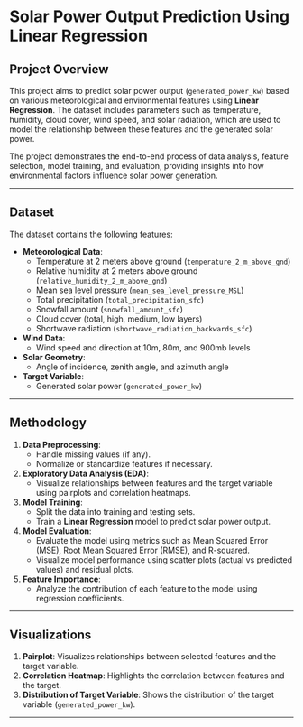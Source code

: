 # Solar Power Output Prediction Using Linear Regression

## Project Overview
This project aims to predict solar power output (`generated_power_kw`) based on various meteorological and environmental features using **Linear Regression**. The dataset includes parameters such as temperature, humidity, cloud cover, wind speed, and solar radiation, which are used to model the relationship between these features and the generated solar power.

The project demonstrates the end-to-end process of data analysis, feature selection, model training, and evaluation, providing insights into how environmental factors influence solar power generation.

---

## Dataset
The dataset contains the following features:
- **Meteorological Data**:
  - Temperature at 2 meters above ground (`temperature_2_m_above_gnd`)
  - Relative humidity at 2 meters above ground (`relative_humidity_2_m_above_gnd`)
  - Mean sea level pressure (`mean_sea_level_pressure_MSL`)
  - Total precipitation (`total_precipitation_sfc`)
  - Snowfall amount (`snowfall_amount_sfc`)
  - Cloud cover (total, high, medium, low layers)
  - Shortwave radiation (`shortwave_radiation_backwards_sfc`)
- **Wind Data**:
  - Wind speed and direction at 10m, 80m, and 900mb levels
- **Solar Geometry**:
  - Angle of incidence, zenith angle, and azimuth angle
- **Target Variable**:
  - Generated solar power (`generated_power_kw`)

---

## Methodology
1. **Data Preprocessing**:
   - Handle missing values (if any).
   - Normalize or standardize features if necessary.
2. **Exploratory Data Analysis (EDA)**:
   - Visualize relationships between features and the target variable using pairplots and correlation heatmaps.
3. **Model Training**:
   - Split the data into training and testing sets.
   - Train a **Linear Regression** model to predict solar power output.
4. **Model Evaluation**:
   - Evaluate the model using metrics such as Mean Squared Error (MSE), Root Mean Squared Error (RMSE), and R-squared.
   - Visualize model performance using scatter plots (actual vs predicted values) and residual plots.
5. **Feature Importance**:
   - Analyze the contribution of each feature to the model using regression coefficients.

---

## Visualizations
1. **Pairplot**: Visualizes relationships between selected features and the target variable.
2. **Correlation Heatmap**: Highlights the correlation between features and the target.
3. **Distribution of Target Variable**: Shows the distribution of the target variable (`generated_power_kw`).

---
